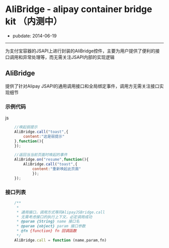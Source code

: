# AliBridge - alipay container bridge kit （内测中）

- pubdate: 2014-06-19

----
为支付宝容器的JSAPI上进行封装的AliBridge控件，主要为用户提供了便利的接口调用和异常处理等，而无需关注JSAPI内部的实现逻辑

## AliBridge
提供了针对Alipay JSAPI的通用调用接口和全局绑定事件，调用方无需关注接口实现细节


### 示例代码
js
```javascript
    //唤起弱提示
	AliBridge.call("toast",{
	    content:"这是弱提示"
	},function(){
	});

    //返回当当前页面时唤起的事件
	AliBridge.on("resume",function(){
	    AliBridge.call("toast",{
	        content:"重新唤起此页面"
	        });
	});

```


### 接口列表

```javascript
	/**
	 *
	 * 通用接口，调用方式等同AlipayJSBridge.call
	 * 无需考虑接口的执行上下文，必定调用成功
	 * @param {String} name 接口名
	 * @param {object} param 接口参数
	 * @fn {function} fn 回调函数
	 */
	AliBridge.call = function (name,param,fn)

```
